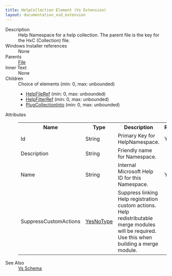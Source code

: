 ```yaml
---
title: HelpCollection Element (Vs Extension)
layout: documentation_xsd_extension
---
```

<dl>
  <dt>Description</dt>
  <dd>                 Help Namespace for a help collection.  The parent file is the key for the HxC (Collection) file.             </dd>
  <dt>Windows Installer references</dt>
  <dd>None</dd>
  <dt>Parents</dt>
  <dd>
    <a href="../file/">File</a>
  </dd>
  <dt>Inner Text</dt>
  <dd>None</dd>
  <dt>Children</dt>
  <dd>Choice of elements (min: 0, max: unbounded)<ul><li><a href="../vs/helpfileref" class="extension">HelpFileRef</a> (min: 0, max: unbounded)</li><li><a href="../vs/helpfilterref" class="extension">HelpFilterRef</a> (min: 0, max: unbounded)</li><li><a href="../vs/plugcollectioninto" class="extension">PlugCollectionInto</a> (min: 0, max: unbounded)</li></ul></dd>
  <dt>Attributes</dt>
  <dd>
    <table cellspacing="0" cellpadding="0" class="schema">
      <tr>
        <th width="15%">Name</th>
        <th width="15%">Type</th>
        <th width="65%">Description</th>
        <th width="15%">Required</th>
      </tr>
      <tr>
        <td>Id</td>
        <td>String</td>
        <td>Primary Key for HelpNamespace.</td>
        <td>Yes</td>
      </tr>
      <tr>
        <td>Description</td>
        <td>String</td>
        <td>Friendly name for Namespace.</td>
        <td>&nbsp;</td>
      </tr>
      <tr>
        <td>Name</td>
        <td>String</td>
        <td>Internal Microsoft Help ID for this Namespace.</td>
        <td>Yes</td>
      </tr>
      <tr>
        <td>SuppressCustomActions</td>
        <td><a href="../vs/simple_type_yesnotype">YesNoType</a></td>
        <td>Suppress linking Help registration custom actions.  Help redistributable merge modules will be required.  Use this when building a merge module.</td>
        <td>&nbsp;</td>
      </tr>
    </table>
  </dd>
  <dt>See Also</dt>
  <dd>
    <a href="../vs">Vs Schema</a>
  </dd>
</dl>
